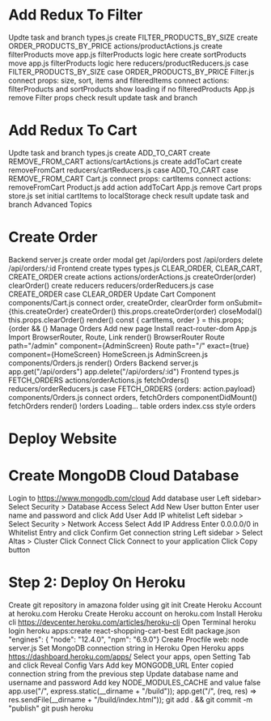 
# Add Redux To Filter
Updte task and branch
types.js
create FILTER_PRODUCTS_BY_SIZE
create ORDER_PRODUCTS_BY_PRICE
actions/productActions.js
create filterProducts
move app.js filterProducts logic here
create sortProducts
move app.js filterProducts logic here
reducers/productReducers.js
case FILTER_PRODUCTS_BY_SIZE
case ORDER_PRODUCTS_BY_PRICE
Filter.js
connect props: size, sort, items and filteredItems
connect actions: filterProducts and sortProducts
show loading if no filteredProducts
App.js
remove Filter props
check result
update task and branch























# Add Redux To Cart

Updte task and branch
types.js
create ADD_TO_CART
create REMOVE_FROM_CART
actions/cartActions.js
create addToCart
create removeFromCart
reducers/cartReducers.js
case ADD_TO_CART
case REMOVE_FROM_CART
Cart.js
connect props: cartItems
connect actions: removeFromCart
Product.js
add action addToCart
App.js
remove Cart props
store.js
set initial cartItems to localStorage
check result
update task and branch
Advanced Topics

# Create Order
Backend
server.js
create order modal
get /api/orders
post /api/orders
delete /api/orders/:id
Frontend
create types
types.js
CLEAR_ORDER, CLEAR_CART, CREATE_ORDER
create actions
actions/orderActions.js
createOrder(order)
clearOrder()
create reducers
reducers/orderReducers.js
case CREATE_ORDER
case CLEAR_ORDER
Update Cart Component
components/Cart.js
connect order, createOrder, clearOrder
form onSubmit={this.createOrder}
createOrder() this.props.createOrder(order)
closeModal() this.props.clearOrder()
render()
const { cartItems, order } = this.props;
{order && (}
Manage Orders
Add new page
Install react-router-dom
App.js
Import BrowserRouter, Route, Link
render()
BrowserRouter
Route path="/admin" component={AdminScreen}
Route path="/" exact={true} component={HomeScreen}
HomeScreen.js
AdminScreen.js
components/Orders.js
render()
Orders
Backend
server.js
app.get("/api/orders")
app.delete("/api/orders/:id")
Frontend
types.js
FETCH_ORDERS
actions/orderActions.js
fetchOrders()
reducers/orderReducers.js
case FETCH_ORDERS {orders: action.payload}
components/Orders.js
connect orders, fetchOrders
componentDidMount() fetchOrders
render()
!orders
Loading...
table orders
index.css
style orders

# Deploy Website

# Create MongoDB Cloud Database
Login to https://www.mongodb.com/cloud
Add database user
Left sidebar> Select Security > Database Access
Select Add New User button
Enter user name and password and click Add User
Add IP whitelist
Left sidebar > Select Security > Network Access
Select Add IP Address
Enter 0.0.0.0/0 in Whitelist Entry and click Confirm
Get connection string
Left sidebar > Select Altas > Cluster
Click Connect
Click Connect to your application
Click Copy button


# Step 2: Deploy On Heroku
Create git repository in amazona folder using git init
Create Heroku Account at heroku.com
Heroku
Create Heroku account on heroku.com
Install Heroku cli https://devcenter.heroku.com/articles/heroku-cli
Open Terminal
heroku login
heroku apps:create react-shopping-cart-best
Edit package.json
"engines": { "node": "12.4.0", "npm": "6.9.0"}
Create Procfile
web: node server.js
Set MongoDB connection string in Heroku
Open Heroku apps https://dashboard.heroku.com/apps/
Select your apps, open Setting Tab and click Reveal Config Vars
Add key MONGODB_URL
Enter copied connection string from the previous step
Update database name and username and password
Add key NODE_MODULES_CACHE and value false
app.use("/", express.static(__dirname + "/build"));
app.get("/", (req, res) => res.sendFile(__dirname + "/build/index.html"));
git add . && git commit -m "publish"
git push heroku